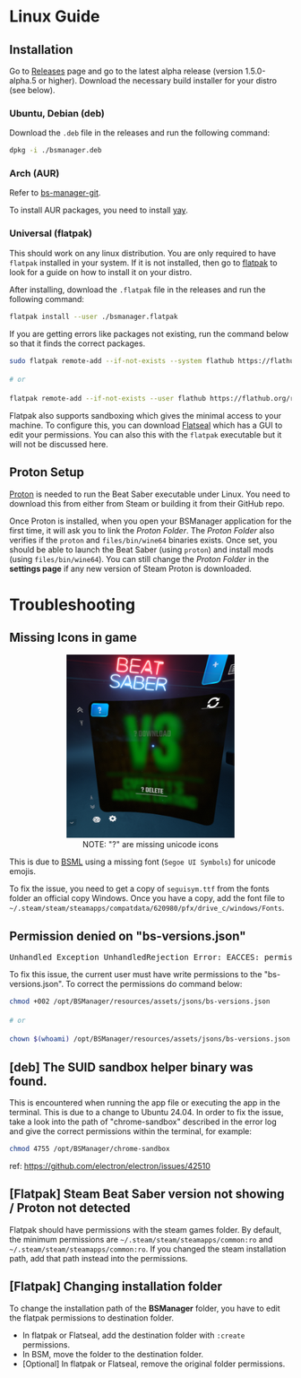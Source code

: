 # Linux Guide

## Installation

Go to [Releases](https://github.com/Zagrios/bs-manager/releases) page and go to the latest alpha release (version 1.5.0-alpha.5 or higher). Download the necessary build installer for your distro (see below).

### Ubuntu, Debian (deb)

Download the `.deb` file in the releases and run the following command:
```bash
dpkg -i ./bsmanager.deb
```

### Arch (AUR)

Refer to [bs-manager-git](https://aur.archlinux.org/packages/bs-manager-git).

To install AUR packages, you need to install [yay](https://github.com/Jguer/yay).

### Universal (flatpak)

This should work on any linux distribution. You are only required to have `flatpak` installed in your system. If it is not installed, then go to [flatpak](https://flatpak.org/setup/) to look for a guide on how to install it on your distro.

After installing, download the `.flatpak` file in the releases and run the following command:

```bash
flatpak install --user ./bsmanager.flatpak
```

If you are getting errors like packages not existing, run the command below so that it finds the correct packages.

```bash
sudo flatpak remote-add --if-not-exists --system flathub https://flathub.org/repo/flathub.flatpakrepo

# or

flatpak remote-add --if-not-exists --user flathub https://flathub.org/repo/flathub.flatpakrepo
```

Flatpak also supports sandboxing which gives the minimal access to your machine. To configure this, you can download [Flatseal](https://flathub.org/apps/com.github.tchx84.Flatseal) which has a GUI to edit your permissions. You can also this with the `flatpak` executable but it will not be discussed here.

## Proton Setup

[Proton](https://github.com/ValveSoftware/Proton) is needed to run the Beat Saber executable under Linux. You need to download this from either from Steam or building it from their GitHub repo.

Once Proton is installed, when you open your BSManager application for the first time, it will ask you to link the _Proton Folder_. The _Proton Folder_ also verifies if the `proton` and `files/bin/wine64` binaries exists. Once set, you should be able to launch the Beat Saber (using `proton`) and install mods (using `files/bin/wine64`). You can still change the _Proton Folder_ in the **settings page** if any new version of Steam Proton is downloaded.

# Troubleshooting

## Missing Icons in game

<p align="center">
    <img src="../assets/linux-missing-icons.png" alt="Linux Missing Icons" width="300"/>
    <br>
    NOTE: "?" are missing unicode icons
</p>

This is due to [BSML](https://github.com/monkeymanboy/BeatSaberMarkupLanguage) using a missing font (`Segoe UI Symbols`) for unicode emojis.

To fix the issue, you need to get a copy of `seguisym.ttf` from the fonts folder an official copy Windows. Once you have a copy, add the font file to `~/.steam/steam/steamapps/compatdata/620980/pfx/drive_c/windows/Fonts`.

## Permission denied on "bs-versions.json"

<pre>
Unhandled Exception UnhandledRejection Error: EACCES: permission denied, open '/opt/BSManager/resources/assets/jsons/bs-versions.json'
</pre>

To fix this issue, the current user must have write permissions to the "bs-versions.json". To correct the permissions do command below:

```bash
chmod +002 /opt/BSManager/resources/assets/jsons/bs-versions.json

# or

chown $(whoami) /opt/BSManager/resources/assets/jsons/bs-versions.json
```

## [deb] The SUID sandbox helper binary was found.

This is encountered when running the app file or executing the app in the terminal. This is due to a change to Ubuntu 24.04. In order to fix the issue, take a look into the path of "chrome-sandbox" described in the error log and give the correct permissions within the terminal, for example:

```bash
chmod 4755 /opt/BSManager/chrome-sandbox
```

ref: https://github.com/electron/electron/issues/42510

## [Flatpak] Steam Beat Saber version not showing / Proton not detected

Flatpak should have permissions with the steam games folder. By default, the minimum permissions are `~/.steam/steam/steamapps/common:ro` and `~/.steam/steam/steamapps/common:ro`. If you changed the steam installation path, add that path instead into the permissions.

## [Flatpak] Changing installation folder

To change the installation path of the **BSManager** folder, you have to edit the flatpak permissions to destination folder.
- In flatpak or Flatseal, add the destination folder with `:create` permissions.
- In BSM, move the folder to the destination folder.
- [Optional] In flatpak or Flatseal, remove the original folder permissions.

